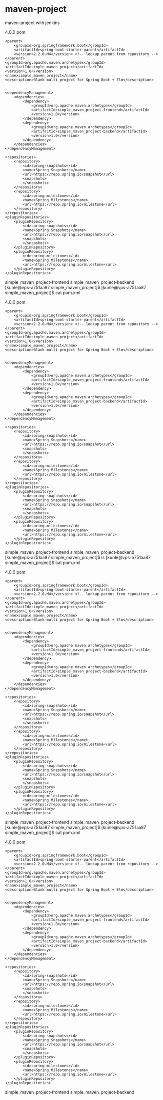 # maven-project
maven-project with jenkins
<?xml version="1.0" encoding="UTF-8" standalone="no"?>
<project xmlns="http://maven.apache.org/POM/4.0.0" xmlns:xsi="http://www.w3.org/2001/XMLSchema-instance" xsi:schemaLocation="http://maven.apache.org/POM/4.0.0 http://maven.apache.org/xsd/maven-4.0.0.xsd">
    <modelVersion>4.0.0</modelVersion>
    <packaging>pom</packaging>

    <parent>
        <groupId>org.springframework.boot</groupId>
        <artifactId>spring-boot-starter-parent</artifactId>
        <version>2.2.0.M4</version> <!-- lookup parent from repository -->
    </parent>
    <groupId>org.apache.maven.archetypes</groupId>
    <artifactId>simple_maven_project</artifactId>
    <version>1.0</version>
    <name>simple_maven_project</name>
    <description>Blank multi project for Spring Boot + Elm</description>


    <dependencyManagement>
        <dependencies>
            <dependency>
                <groupId>org.apache.maven.archetypes</groupId>
                <artifactId>simple_maven_project-frontend</artifactId>
                <version>1.0</version>
            </dependency>
            <dependency>
                <groupId>org.apache.maven.archetypes</groupId>
                <artifactId>simple_maven_project-backend</artifactId>
                <version>1.0</version>
            </dependency>
        </dependencies>
    </dependencyManagement>

    <repositories>
        <repository>
            <id>spring-snapshots</id>
            <name>Spring Snapshots</name>
            <url>https://repo.spring.io/snapshot</url>
            <snapshots>
            </snapshots>
        </repository>
        <repository>
            <id>spring-milestones</id>
            <name>Spring Milestones</name>
            <url>https://repo.spring.io/milestone</url>
        </repository>
    </repositories>
    <pluginRepositories>
        <pluginRepository>
            <id>spring-snapshots</id>
            <name>Spring Snapshots</name>
            <url>https://repo.spring.io/snapshot</url>
            <snapshots>
            </snapshots>
        </pluginRepository>
        <pluginRepository>
            <id>spring-milestones</id>
            <name>Spring Milestones</name>
            <url>https://repo.spring.io/milestone</url>
        </pluginRepository>
    </pluginRepositories>
<modules>  <module>simple_maven_project-frontend</module>
    <module>simple_maven_project-backend</module>
  </modules>
</project>
[kunle@vps-a751aa87 simple_maven_project]$
[kunle@vps-a751aa87 simple_maven_project]$ cat pom.xml
<?xml version="1.0" encoding="UTF-8" standalone="no"?>
<project xmlns="http://maven.apache.org/POM/4.0.0" xmlns:xsi="http://www.w3.org/2001/XMLSchema-instance" xsi:schemaLocation="http://maven.apache.org/POM/4.0.0 http://maven.apache.org/xsd/maven-4.0.0.xsd">
    <modelVersion>4.0.0</modelVersion>
    <packaging>pom</packaging>

    <parent>
        <groupId>org.springframework.boot</groupId>
        <artifactId>spring-boot-starter-parent</artifactId>
        <version>2.2.0.M4</version> <!-- lookup parent from repository -->
    </parent>
    <groupId>org.apache.maven.archetypes</groupId>
    <artifactId>simple_maven_project</artifactId>
    <version>1.0</version>
    <name>simple_maven_project</name>
    <description>Blank multi project for Spring Boot + Elm</description>


    <dependencyManagement>
        <dependencies>
            <dependency>
                <groupId>org.apache.maven.archetypes</groupId>
                <artifactId>simple_maven_project-frontend</artifactId>
                <version>1.0</version>
            </dependency>
            <dependency>
                <groupId>org.apache.maven.archetypes</groupId>
                <artifactId>simple_maven_project-backend</artifactId>
                <version>1.0</version>
            </dependency>
        </dependencies>
    </dependencyManagement>

    <repositories>
        <repository>
            <id>spring-snapshots</id>
            <name>Spring Snapshots</name>
            <url>https://repo.spring.io/snapshot</url>
            <snapshots>
            </snapshots>
        </repository>
        <repository>
            <id>spring-milestones</id>
            <name>Spring Milestones</name>
            <url>https://repo.spring.io/milestone</url>
        </repository>
    </repositories>
    <pluginRepositories>
        <pluginRepository>
            <id>spring-snapshots</id>
            <name>Spring Snapshots</name>
            <url>https://repo.spring.io/snapshot</url>
            <snapshots>
            </snapshots>
        </pluginRepository>
        <pluginRepository>
            <id>spring-milestones</id>
            <name>Spring Milestones</name>
            <url>https://repo.spring.io/milestone</url>
        </pluginRepository>
    </pluginRepositories>
<modules>  <module>simple_maven_project-frontend</module>
    <module>simple_maven_project-backend</module>
  </modules>
</project>
[kunle@vps-a751aa87 simple_maven_project]$ ls
[kunle@vps-a751aa87 simple_maven_project]$ cat pom.xml
<?xml version="1.0" encoding="UTF-8" standalone="no"?>
<project xmlns="http://maven.apache.org/POM/4.0.0" xmlns:xsi="http://www.w3.org/2001/XMLSchema-instance" xsi:schemaLocation="http://maven.apache.org/POM/4.0.0 http://maven.apache.org/xsd/maven-4.0.0.xsd">
    <modelVersion>4.0.0</modelVersion>
    <packaging>pom</packaging>

    <parent>
        <groupId>org.springframework.boot</groupId>
        <artifactId>spring-boot-starter-parent</artifactId>
        <version>2.2.0.M4</version> <!-- lookup parent from repository -->
    </parent>
    <groupId>org.apache.maven.archetypes</groupId>
    <artifactId>simple_maven_project</artifactId>
    <version>1.0</version>
    <name>simple_maven_project</name>
    <description>Blank multi project for Spring Boot + Elm</description>


    <dependencyManagement>
        <dependencies>
            <dependency>
                <groupId>org.apache.maven.archetypes</groupId>
                <artifactId>simple_maven_project-frontend</artifactId>
                <version>1.0</version>
            </dependency>
            <dependency>
                <groupId>org.apache.maven.archetypes</groupId>
                <artifactId>simple_maven_project-backend</artifactId>
                <version>1.0</version>
            </dependency>
        </dependencies>
    </dependencyManagement>

    <repositories>
        <repository>
            <id>spring-snapshots</id>
            <name>Spring Snapshots</name>
            <url>https://repo.spring.io/snapshot</url>
            <snapshots>
            </snapshots>
        </repository>
        <repository>
            <id>spring-milestones</id>
            <name>Spring Milestones</name>
            <url>https://repo.spring.io/milestone</url>
        </repository>
    </repositories>
    <pluginRepositories>
        <pluginRepository>
            <id>spring-snapshots</id>
            <name>Spring Snapshots</name>
            <url>https://repo.spring.io/snapshot</url>
            <snapshots>
            </snapshots>
        </pluginRepository>
        <pluginRepository>
            <id>spring-milestones</id>
            <name>Spring Milestones</name>
            <url>https://repo.spring.io/milestone</url>
        </pluginRepository>
    </pluginRepositories>
<modules>  <module>simple_maven_project-frontend</module>
    <module>simple_maven_project-backend</module>
  </modules>
</project>
[kunle@vps-a751aa87 simple_maven_project]$
[kunle@vps-a751aa87 simple_maven_project]$ cat pom.xml
<?xml version="1.0" encoding="UTF-8" standalone="no"?>
<project xmlns="http://maven.apache.org/POM/4.0.0" xmlns:xsi="http://www.w3.org/2001/XMLSchema-instance" xsi:schemaLocation="http://maven.apache.org/POM/4.0.0 http://maven.apache.org/xsd/maven-4.0.0.xsd">
    <modelVersion>4.0.0</modelVersion>
    <packaging>pom</packaging>

    <parent>
        <groupId>org.springframework.boot</groupId>
        <artifactId>spring-boot-starter-parent</artifactId>
        <version>2.2.0.M4</version> <!-- lookup parent from repository -->
    </parent>
    <groupId>org.apache.maven.archetypes</groupId>
    <artifactId>simple_maven_project</artifactId>
    <version>1.0</version>
    <name>simple_maven_project</name>
    <description>Blank multi project for Spring Boot + Elm</description>


    <dependencyManagement>
        <dependencies>
            <dependency>
                <groupId>org.apache.maven.archetypes</groupId>
                <artifactId>simple_maven_project-frontend</artifactId>
                <version>1.0</version>
            </dependency>
            <dependency>
                <groupId>org.apache.maven.archetypes</groupId>
                <artifactId>simple_maven_project-backend</artifactId>
                <version>1.0</version>
            </dependency>
        </dependencies>
    </dependencyManagement>

    <repositories>
        <repository>
            <id>spring-snapshots</id>
            <name>Spring Snapshots</name>
            <url>https://repo.spring.io/snapshot</url>
            <snapshots>
            </snapshots>
        </repository>
        <repository>
            <id>spring-milestones</id>
            <name>Spring Milestones</name>
            <url>https://repo.spring.io/milestone</url>
        </repository>
    </repositories>
    <pluginRepositories>
        <pluginRepository>
            <id>spring-snapshots</id>
            <name>Spring Snapshots</name>
            <url>https://repo.spring.io/snapshot</url>
            <snapshots>
            </snapshots>
        </pluginRepository>
        <pluginRepository>
            <id>spring-milestones</id>
            <name>Spring Milestones</name>
            <url>https://repo.spring.io/milestone</url>
        </pluginRepository>
    </pluginRepositories>
<modules>  <module>simple_maven_project-frontend</module>
    <module>simple_maven_project-backend</module>
  </modules>
</project>
